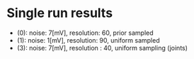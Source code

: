 # Single run results
- (0): noise: 7[mV], resolution: 60, prior sampled
 - (1): noise: 1[mV], resolution: 90, uniform sampled
 - (3): noise: 7[mV], resolution : 40, uniform sampling (joints)


